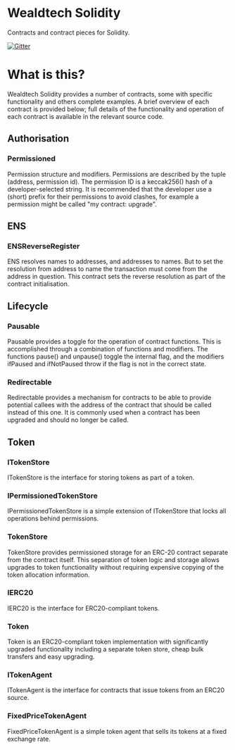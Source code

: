 # Wealdtech Solidity

Contracts and contract pieces for Solidity.

[![Gitter](https://badges.gitter.im/Join%20Chat.svg)](https://gitter.im/wealdtech/wealdtech-solidity)

# What is this?

Wealdtech Solidity provides a number of contracts, some with specific functionality and others complete examples.  A brief overview of each contract is provided below; full details of the functionality and operation of each contract is available in the relevant source code.

## Authorisation

### Permissioned

Permission structure and modifiers.  Permissions are described by the tuple (address, permission id).  The permission ID is a keccak256() hash of a developer-selected string.  It is recommended that the developer use a (short) prefix for their permissions to avoid clashes, for example a permission might be called "my contract: upgrade".

## ENS

### ENSReverseRegister

ENS resolves names to addresses, and addresses to names.  But to set the resolution from address to name the transaction must come from the address in question.  This contract sets the reverse resolution as part of the contract initialisation.

## Lifecycle

### Pausable

Pausable provides a toggle for the operation of contract functions.  This is accomplished through a combination of functions and modifiers.  The functions pause() and unpause() toggle the internal flag, and the modifiers ifPaused and ifNotPaused throw if the flag is not in the correct state.

### Redirectable

Redirectable provides a mechanism for contracts to be able to provide potential callees with the address of the contract that should be called instead of this one.  It is commonly used when a contract has been upgraded and should no longer be called.

## Token

### ITokenStore

ITokenStore is the interface for storing tokens as part of a token.

### IPermissionedTokenStore

IPermissionedTokenStore is a simple extension of ITokenStore that locks all operations behind permissions.  

### TokenStore

TokenStore provides permissioned storage for an ERC-20 contract separate from the contract itself.  This separation of token logic and storage allows upgrades to token functionality without requiring expensive copying of the token allocation information.

### IERC20

IERC20 is the interface for ERC20-compliant tokens.

### Token

Token is an ERC20-compliant token implementation with significantly upgraded functionality including a separate token store, cheap bulk transfers and easy upgrading.

### ITokenAgent

ITokenAgent is the interface for contracts that issue tokens from an ERC20 source.

### FixedPriceTokenAgent

FixedPriceTokenAgent is a simple token agent that sells its tokens at a fixed exchange rate.


